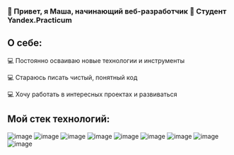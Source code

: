 ### 👋 Привет, я Маша, начинающий веб-разработчик 🔭 Студент Yandex.Practicum

## О себе:
💻 Постоянно осваиваю новые технологии и инструменты

💻 Стараюсь писать чистый, понятный код

💻 Хочу работать в интересных проектах и развиваться

## Мой стек технологий:
![image](https://user-images.githubusercontent.com/110569603/215610480-be67bd9c-01e1-488a-a867-08c8ad593d1b.png)
![image](https://user-images.githubusercontent.com/110569603/215610502-f7ef0242-7e50-4b8c-94ff-88d6e85d10ca.png)
![image](https://user-images.githubusercontent.com/110569603/215610524-be253bdb-56e1-4fdf-9780-82903b1de8f2.png)
![image](https://user-images.githubusercontent.com/110569603/215610583-e70eefe7-3036-41f0-9f16-d0c11e7a0aab.png)
![image](https://user-images.githubusercontent.com/110569603/215610617-241782b0-fbb4-43e1-90d1-62fd0da4f767.png)
![image](https://user-images.githubusercontent.com/110569603/215610639-19ca8193-bd33-4330-8e26-6028d9d130ce.png)
![image](https://user-images.githubusercontent.com/110569603/215610729-e62135a1-a716-4741-bd0f-3d94dd311910.png)
![image](https://user-images.githubusercontent.com/110569603/215611918-25ba31cd-71fe-4dca-a6fb-f37a2cb4f2ac.png)
![image](https://user-images.githubusercontent.com/110569603/215610763-99bab610-d576-4c39-9689-cdc6a13ecb16.png)
